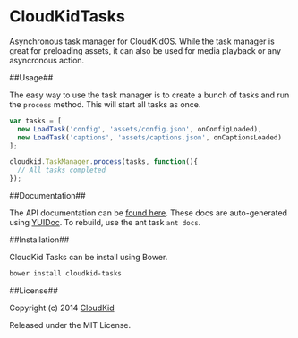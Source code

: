 CloudKidTasks
=============

Asynchronous task manager for CloudKidOS. While the task manager is great for preloading assets, it can also be used for media playback or any asyncronous action.

##Usage##

The easy way to use the task manager is to create a bunch of tasks and run the `process` method. This will start all tasks as once.

```js
var tasks = [
  new LoadTask('config', 'assets/config.json', onConfigLoaded),
  new LoadTask('captions', 'assets/captions.json', onCaptionsLoaded)
];

cloudkid.TaskManager.process(tasks, function(){
  // All tasks completed
});
```

##Documentation##

The API documentation can be [found here](http://cloudkidstudio.github.io/CloudKidTasks). These docs are auto-generated using [YUIDoc](http://yui.github.io/yuidoc/). To rebuild, use the ant task `ant docs`.

##Installation##

CloudKid Tasks can be install using Bower.

```bash
bower install cloudkid-tasks
```

##License##

Copyright (c) 2014 [CloudKid](http://github.com/cloudkidstudio)

Released under the MIT License.
